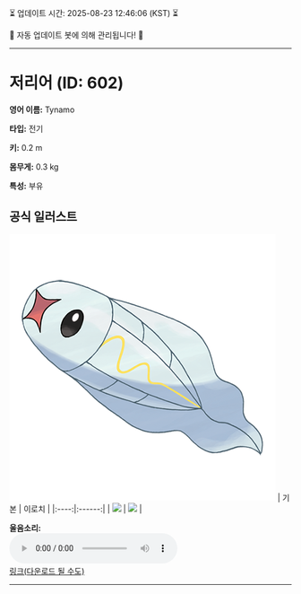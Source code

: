 
⏳ 업데이트 시간: 2025-08-23 12:46:06 (KST) ⏳

🤖 자동 업데이트 봇에 의해 관리됩니다! 🤖

---

# 저리어 (ID: 602)
**영어 이름:** Tynamo

**타입:** 전기

**키:** 0.2 m

**몸무게:** 0.3 kg

**특성:** 부유

## 공식 일러스트
![](https://raw.githubusercontent.com/PokeAPI/sprites/master/sprites/pokemon/other/official-artwork/602.png)
| 기본 | 이로치 |
|:----:|:------:|
| <img src="http://play.pokemonshowdown.com/sprites/ani/tynamo.gif" width="200"> | <img src="http://play.pokemonshowdown.com/sprites/ani-shiny/tynamo.gif" width="200"> |

**울음소리:**<br><audio controls src="https://raw.githubusercontent.com/PokeAPI/cries/main/cries/pokemon/latest/602.ogg"></audio><br> [링크(다운로드 될 수도)](https://raw.githubusercontent.com/PokeAPI/cries/main/cries/pokemon/latest/602.ogg)


---
